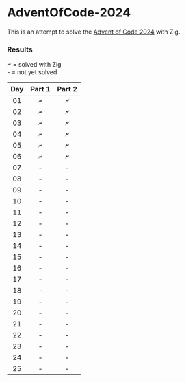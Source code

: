 # AdventOfCode-2024

This is an attempt to solve the [Advent of Code 2024](https://adventofcode.com/2024) with Zig.

### Results

🗲 = solved with Zig\
 \- = not yet solved

| Day | Part 1 | Part 2 |
|:---:| :---: |:------:|
| 01  | 🗲 |   🗲    |
| 02  | 🗲 |   🗲    |
| 03  | 🗲 |   🗲    |
| 04  | 🗲 |   🗲    |
| 05  | 🗲 |   🗲    |
| 06  | 🗲 |   🗲    |
| 07  | - |   -    |
| 08  | - |   -    |
| 09  | - |   -    |
| 10  | - |   -    |
| 11  | - |   -    |
| 12  | - |   -    |
| 13  | - |   -    |
| 14  | - |   -    |
| 15  | - |   -    |
| 16  | - |   -    |
| 17  | - |   -    |
| 18  | - |   -    |
| 19  | - |   -    |
| 20  | - |   -    |
| 21  | - |   -    |
| 22  | - |   -    |
| 23  | - |   -    |
| 24  | - |   -    |
| 25  | - |   -    |